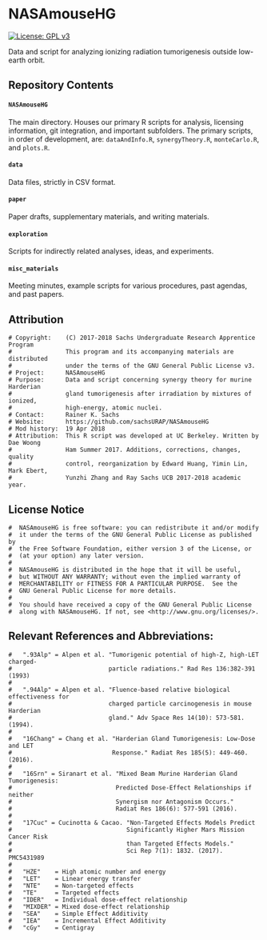 # NASAmouseHG  
[![License: GPL v3](https://img.shields.io/badge/License-GPL%20v3-blue.svg)](https://www.gnu.org/licenses/gpl-3.0.en.html)  

Data and script for analyzing ionizing radiation tumorigenesis outside low-earth orbit.

## Repository Contents

#### `NASAmouseHG`
The main directory. Houses our primary R scripts for analysis, licensing information, git integration, and important subfolders.
The primary scripts, in order of development, are: `dataAndInfo.R`, `synergyTheory.R`, `monteCarlo.R`, and `plots.R`.

#### `data`
Data files, strictly in CSV format. 

#### `paper`
Paper drafts, supplementary materials, and writing materials. 

#### `exploration`
Scripts for indirectly related analyses, ideas, and experiments.

#### `misc_materials`
Meeting minutes, example scripts for various procedures, past agendas, and past papers.  

## Attribution
    # Copyright:    (C) 2017-2018 Sachs Undergraduate Research Apprentice Program
    #               This program and its accompanying materials are distributed 
    #               under the terms of the GNU General Public License v3.
    # Project:      NASAmouseHG
    # Purpose:      Data and script concerning synergy theory for murine Harderian
    #               gland tumorigenesis after irradiation by mixtures of ionized, 
    #               high-energy, atomic nuclei. 
    # Contact:      Rainer K. Sachs 
    # Website:      https://github.com/sachsURAP/NASAmouseHG
    # Mod history:  19 Apr 2018
    # Attribution:  This R script was developed at UC Berkeley. Written by Dae Woong 
    #               Ham Summer 2017. Additions, corrections, changes, quality 
    #               control, reorganization by Edward Huang, Yimin Lin, Mark Ebert,
    #               Yunzhi Zhang and Ray Sachs UCB 2017-2018 academic year.  

## License Notice
    #  NASAmouseHG is free software: you can redistribute it and/or modify
    #  it under the terms of the GNU General Public License as published by
    #  the Free Software Foundation, either version 3 of the License, or
    #  (at your option) any later version.
    # 
    #  NASAmouseHG is distributed in the hope that it will be useful,
    #  but WITHOUT ANY WARRANTY; without even the implied warranty of
    #  MERCHANTABILITY or FITNESS FOR A PARTICULAR PURPOSE.  See the
    #  GNU General Public License for more details.
    # 
    #  You should have received a copy of the GNU General Public License
    #  along with NASAmouseHG. If not, see <http://www.gnu.org/licenses/>.

## Relevant References and Abbreviations:
    
    #   ".93Alp" = Alpen et al. "Tumorigenic potential of high-Z, high-LET charged-
    #                           particle radiations." Rad Res 136:382-391 (1993)
    #
    #   ".94Alp" = Alpen et al. "Fluence-based relative biological effectiveness for
    #                           charged particle carcinogenesis in mouse Harderian 
    #                           gland." Adv Space Res 14(10): 573-581. (1994).  
    #
    #   "16Chang" = Chang et al. "Harderian Gland Tumorigenesis: Low-Dose and LET 
    #                            Response." Radiat Res 185(5): 449-460. (2016). 
    #
    #   "16Srn" = Siranart et al. "Mixed Beam Murine Harderian Gland Tumorigenesis: 
    #                             Predicted Dose-Effect Relationships if neither 
    #                             Synergism nor Antagonism Occurs." 
    #                             Radiat Res 186(6): 577-591 (2016).  
    #
    #   "17Cuc" = Cucinotta & Cacao. "Non-Targeted Effects Models Predict 
    #                                Significantly Higher Mars Mission Cancer Risk 
    #                                than Targeted Effects Models." 
    #                                Sci Rep 7(1): 1832. (2017). PMC5431989
    #
    #   "HZE"    = High atomic number and energy
    #   "LET"    = Linear energy transfer
    #   "NTE"    = Non-targeted effects
    #   "TE"     = Targeted effects
    #   "IDER"   = Individual dose-effect relationship
    #   "MIXDER" = Mixed dose-effect relationship
    #   "SEA"    = Simple Effect Additivity
    #   "IEA"    = Incremental Effect Additivity
    #   "cGy"    = Centigray

